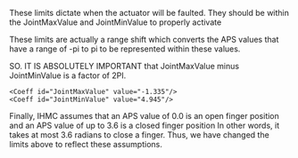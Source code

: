 
These limits dictate when the actuator will be faulted. 
They should be within the JointMaxValue and JointMinValue to properly activate
    <Coeff id="JointSafety_LowerLimit_Rad" value="-1.14"/>
    <Coeff id="JointSafety_UpperLimit_Rad" value="4.7"/>


These limits are actually a range shift which converts the APS values that have a range of -pi to pi to be represented 
within these values.

SO. IT IS ABSOLUTELY IMPORTANT that JointMaxValue minus JointMinValue is a factor of 2PI.

    <Coeff id="JointMaxValue" value="-1.335"/>
    <Coeff id="JointMinValue" value="4.945"/>


Finally, IHMC assumes that an APS value of 0.0 is an open finger position and an APS value of up to  3.6 is a closed finger position
In other words, it takes at most 3.6 radians to close a finger. Thus, we have changed the limits above to reflect these assumptions.


 
